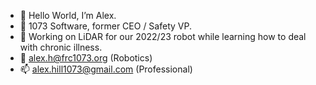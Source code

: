 - 👋 Hello World, I’m Alex.
- 👀 1073 Software, former CEO / Safety VP. 
- 🌱 Working on LiDAR for our 2022/23 robot while learning how to deal with chronic illness.
- 🤖 alex.h@frc1073.org (Robotics)
- 📫 alex.hill1073@gmail.com (Professional)

<!---
122004/122004 is a ✨ special ✨ repository because its `README.md` (this file) appears on your GitHub profile.
You can click the Preview link to take a look at your changes.
--->
